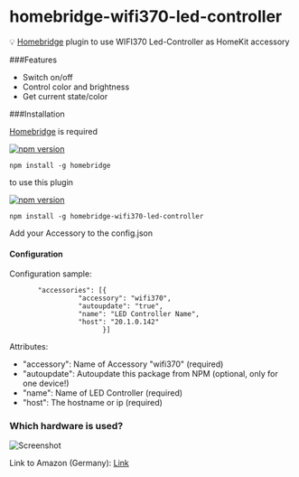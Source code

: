 # homebridge-wifi370-led-controller

:bulb: [Homebridge](https://github.com/nfarina/homebridge) plugin to use WIFI370 Led-Controller as HomeKit accessory

###Features

- Switch on/off
- Control color and brightness
- Get current state/color

###Installation

[Homebridge](https://github.com/nfarina/homebridge) is required

[![npm version](https://badge.fury.io/js/homebridge.svg)](https://badge.fury.io/js/homebridge)

```
npm install -g homebridge
```

to use this plugin

[![npm version](https://badge.fury.io/js/homebridge-wifi370-led-controller.svg)](https://badge.fury.io/js/homebridge-wifi370-led-controller)

```
npm install -g homebridge-wifi370-led-controller
```

Add your Accessory to the config.json

#### Configuration

Configuration sample:

 ```
        "accessories": [{
                  "accessory": "wifi370",
                  "autoupdate": "true",
                  "name": "LED Controller Name",
                  "host": "20.1.0.142"
                        }]
```

Attributes:

- "accessory": Name of Accessory "wifi370" (required)
- "autoupdate": Autoupdate this package from NPM (optional, only for one device!)
- "name": Name of LED Controller (required)
- "host": The hostname or ip (required)

### Which hardware is used?

![Screenshot](https://dl.dropboxusercontent.com/u/13344648/dev/wifi370img.PNG)

Link to Amazon (Germany): [Link](https://www.amazon.de/dp/B00Q6FKPZI/ref=cm_sw_r_tw_dp_x_HavByb4T01Q88)
